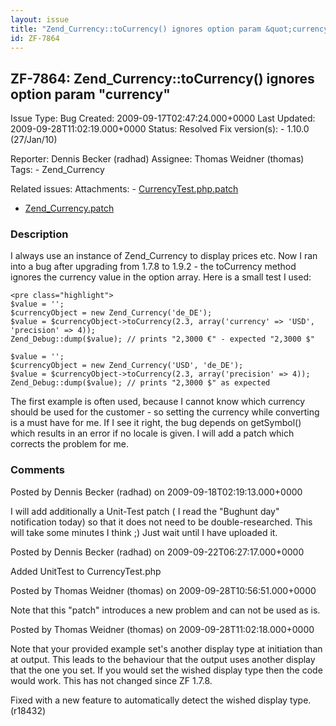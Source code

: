 ```yaml
---
layout: issue
title: "Zend_Currency::toCurrency() ignores option param &quot;currency&quot;"
id: ZF-7864
---
```


ZF-7864: Zend\_Currency::toCurrency() ignores option param "currency"
---------------------------------------------------------------------

 Issue Type: Bug Created: 2009-09-17T02:47:24.000+0000 Last Updated: 2009-09-28T11:02:19.000+0000 Status: Resolved Fix version(s): - 1.10.0 (27/Jan/10)
 
 Reporter:  Dennis Becker (radhad)  Assignee:  Thomas Weidner (thomas)  Tags: - Zend\_Currency
 
 Related issues: 
 Attachments: - [CurrencyTest.php.patch](/issues/secure/attachment/12246/CurrencyTest.php.patch)
- [Zend\_Currency.patch](/issues/secure/attachment/12203/Zend_Currency.patch)
 
### Description

I always use an instance of Zend\_Currency to display prices etc. Now I ran into a bug after upgrading from 1.7.8 to 1.9.2 - the toCurrency method ignores the currency value in the option array. Here is a small test I used:

 
    <pre class="highlight">
    $value = '';
    $currencyObject = new Zend_Currency('de_DE');
    $value = $currencyObject->toCurrency(2.3, array('currency' => 'USD', 'precision' => 4));
    Zend_Debug::dump($value); // prints "2,3000 €" - expected "2,3000 $"
    
    $value = '';
    $currencyObject = new Zend_Currency('USD', 'de_DE');
    $value = $currencyObject->toCurrency(2.3, array('precision' => 4));
    Zend_Debug::dump($value); // prints "2,3000 $" as expected


The first example is often used, because I cannot know which currency should be used for the customer - so setting the currency while converting is a must have for me. If I see it right, the bug depends on getSymbol() which results in an error if no locale is given. I will add a patch which corrects the problem for me.

 

 

### Comments

Posted by Dennis Becker (radhad) on 2009-09-18T02:19:13.000+0000

I will add additionally a Unit-Test patch ( I read the "Bughunt day" notification today) so that it does not need to be double-researched. This will take some minutes I think ;) Just wait until I have uploaded it.

 

 

Posted by Dennis Becker (radhad) on 2009-09-22T06:27:17.000+0000

Added UnitTest to CurrencyTest.php

 

 

Posted by Thomas Weidner (thomas) on 2009-09-28T10:56:51.000+0000

Note that this "patch" introduces a new problem and can not be used as is.

 

 

Posted by Thomas Weidner (thomas) on 2009-09-28T11:02:18.000+0000

Note that your provided example set's another display type at initiation than at output. This leads to the behaviour that the output uses another display that the one you set. If you would set the wished display type then the code would work. This has not changed since ZF 1.7.8.

Fixed with a new feature to automatically detect the wished display type. (r18432)

 

 